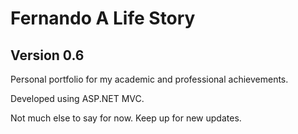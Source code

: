 # Fernando A Life Story
## Version 0.6

Personal portfolio for my academic and professional achievements.

Developed using ASP.NET MVC.

Not much else to say for now.
Keep up for new updates.
